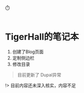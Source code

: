 <br>

<span id="busuanzi_container_site_pv" style='display:none'>
    👀 总访问量：<span id="busuanzi_value_site_pv"></span> 次
</span>
<span id="busuanzi_container_site_uv" style='display:none'>
    ◀ | 🚴‍♂️ 总访客数：<span id="busuanzi_value_site_uv"></span> 人
</span>
<span id="sitetime">
⏱️
</span>
<br>
<br>


# TigerHall的笔记本

1. 创建了Blog页面
1. 定制侧边栏
1. 修改目录

> 目前更新了 Dupal异常

!> 目前内容还未深入核实，内容不足